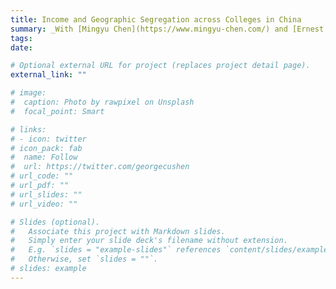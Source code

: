 ```yaml
---
title: Income and Geographic Segregation across Colleges in China
summary: _With [Mingyu Chen](https://www.mingyu-chen.com/) and [Ernest Liu](https://scholar.princeton.edu/ernestliu/home)_  <br /> We analyze the segregation in college admission system of China by linking data of all college admitted students between 2006 and 2011 to county level income and population data. We exploit geographic variation of income and test performance to estimate within-county inequality. We found college admission rate is very equal across all income groups. Students from low income regions are disadvantaged in going to the several top colleges, but the disadvantage nearly disappears if we extend coverage to all elite colleges (around top 100). For the several top colleges, the income segregation is largely driven by preference towards local students. The updated estimates of inequality is very close to that using county level data directly, implying that most inequality arises from differences across geographic regions. 
tags:
date: 

# Optional external URL for project (replaces project detail page).
external_link: ""

# image:
#  caption: Photo by rawpixel on Unsplash
#  focal_point: Smart

# links:
# - icon: twitter
# icon_pack: fab
#  name: Follow
#  url: https://twitter.com/georgecushen
# url_code: ""
# url_pdf: ""
# url_slides: ""
# url_video: ""

# Slides (optional).
#   Associate this project with Markdown slides.
#   Simply enter your slide deck's filename without extension.
#   E.g. `slides = "example-slides"` references `content/slides/example-slides.md`.
#   Otherwise, set `slides = ""`.
# slides: example
---
```

